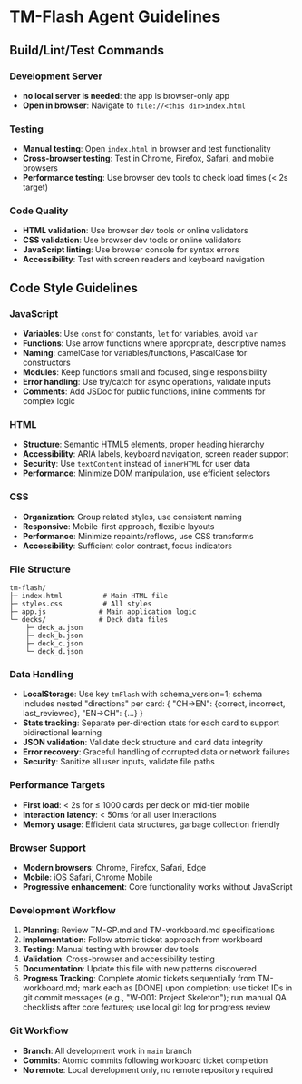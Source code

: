 # TM-Flash Agent Guidelines

## Build/Lint/Test Commands

### Development Server
- **no local server is needed**: the app is browser-only app
- **Open in browser**: Navigate to `file://<this dir>index.html`

### Testing
- **Manual testing**: Open `index.html` in browser and test functionality
- **Cross-browser testing**: Test in Chrome, Firefox, Safari, and mobile browsers
- **Performance testing**: Use browser dev tools to check load times (< 2s target)

### Code Quality
- **HTML validation**: Use browser dev tools or online validators
- **CSS validation**: Use browser dev tools or online validators
- **JavaScript linting**: Use browser console for syntax errors
- **Accessibility**: Test with screen readers and keyboard navigation

## Code Style Guidelines

### JavaScript
- **Variables**: Use `const` for constants, `let` for variables, avoid `var`
- **Functions**: Use arrow functions where appropriate, descriptive names
- **Naming**: camelCase for variables/functions, PascalCase for constructors
- **Modules**: Keep functions small and focused, single responsibility
- **Error handling**: Use try/catch for async operations, validate inputs
- **Comments**: Add JSDoc for public functions, inline comments for complex logic

### HTML
- **Structure**: Semantic HTML5 elements, proper heading hierarchy
- **Accessibility**: ARIA labels, keyboard navigation, screen reader support
- **Security**: Use `textContent` instead of `innerHTML` for user data
- **Performance**: Minimize DOM manipulation, use efficient selectors

### CSS
- **Organization**: Group related styles, use consistent naming
- **Responsive**: Mobile-first approach, flexible layouts
- **Performance**: Minimize repaints/reflows, use CSS transforms
- **Accessibility**: Sufficient color contrast, focus indicators

### File Structure
```
tm-flash/
├─ index.html          # Main HTML file
├─ styles.css          # All styles
├─ app.js             # Main application logic
└─ decks/             # Deck data files
    ├─ deck_a.json
    ├─ deck_b.json
    ├─ deck_c.json
    └─ deck_d.json
```

### Data Handling
- **LocalStorage**: Use key `tmFlash` with schema_version=1; schema includes nested "directions" per card: { "CH->EN": {correct, incorrect, last_reviewed}, "EN->CH": {...} }
- **Stats tracking**: Separate per-direction stats for each card to support bidirectional learning
- **JSON validation**: Validate deck structure and card data integrity
- **Error recovery**: Graceful handling of corrupted data or network failures
- **Security**: Sanitize all user inputs, validate file paths

### Performance Targets
- **First load**: < 2s for ≤ 1000 cards per deck on mid-tier mobile
- **Interaction latency**: < 50ms for all user interactions
- **Memory usage**: Efficient data structures, garbage collection friendly

### Browser Support
- **Modern browsers**: Chrome, Firefox, Safari, Edge
- **Mobile**: iOS Safari, Chrome Mobile
- **Progressive enhancement**: Core functionality works without JavaScript

### Development Workflow
1. **Planning**: Review TM-GP.md and TM-workboard.md specifications
2. **Implementation**: Follow atomic ticket approach from workboard
3. **Testing**: Manual testing with browser dev tools
4. **Validation**: Cross-browser and accessibility testing
5. **Documentation**: Update this file with new patterns discovered
6. **Progress Tracking**: Complete atomic tickets sequentially from TM-workboard.md; mark each as [DONE] upon completion; use ticket IDs in git commit messages (e.g., "W-001: Project Skeleton"); run manual QA checklists after core features; use local git log for progress review

### Git Workflow
- **Branch**: All development work in `main` branch
- **Commits**: Atomic commits following workboard ticket completion
- **No remote**: Local development only, no remote repository required
